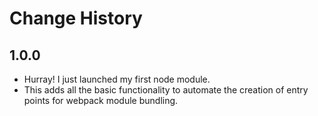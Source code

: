 Change History
==============

1.0.0
----
* Hurray! I just launched my first node module.
* This adds all the basic functionality to automate the creation of entry points for webpack module bundling.
